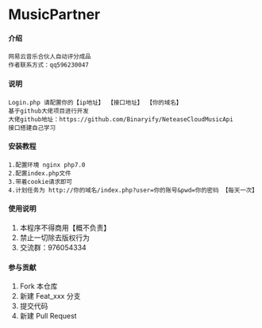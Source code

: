 # MusicPartner

#### 介绍
    网易云音乐合伙人自动评分成品
    作者联系方式：qq596230047

#### 说明
    Login.php 请配置你的【ip地址】 【接口地址】 【你的域名】
    基于github大佬项目进行开发
    大佬github地址：https://github.com/Binaryify/NeteaseCloudMusicApi
    接口搭建自己学习

#### 安装教程
    1.配置环境 nginx php7.0 
    2.配置index.php文件 
    3.带着cookie请求即可
    4.计划任务为 http://你的域名/index.php?user=你的账号&pwd=你的密码 【每天一次】

#### 使用说明

1.  本程序不得商用【概不负责】
2.  禁止一切除去版权行为
3.  交流群：976054334

#### 参与贡献

1.  Fork 本仓库
2.  新建 Feat_xxx 分支
3.  提交代码
4.  新建 Pull Request


